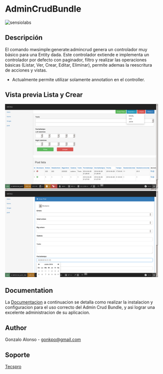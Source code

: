 AdminCrudBundle
===============
![sensiolabs](https://insight.sensiolabs.com/projects/4bd204f1-2be2-4022-8a2e-6b70c0065cba/big.png "sensiolabs")

Descripción
------

El comando mwsimple:generate:admincrud genera un controlador muy básico para una Entity dada.
Este controlador extiende e implementa un controlador por defecto con paginador, filtro y realizar las operaciones básicas (Listar, Ver, Crear, Editar, Eliminar), permite ademas la reescritura de acciones y vistas.

* Actualmente permite utilizar solamente annotation en el controller.

## Vista previa Lista y Crear

![Lista](https://raw.githubusercontent.com/MWSimple/AdminCrudBundle/version30/Resources/doc/preview_list.png "Lista")
![Crear](https://raw.githubusercontent.com/MWSimple/AdminCrudBundle/version30/Resources/doc/preview_new.png "Crear")

Documentation
-------------

La [Documentacion](Resources/doc/documentacion.md) a continuacion se detalla como realizar la instalacion y configuracion para el uso correcto del Admin Crud Bundle, y asi lograr una excelente administracion de su aplicacion.


## Author
Gonzalo Alonso - gonkpo@gmail.com

## Soporte
[Tecspro](http://www.tecspro.com.ar)
